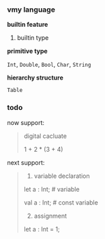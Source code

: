 ### vmy language

**builtin feature**

1. builtin type

**primitive type**

`Int`, `Double`, `Bool`, `Char`, `String`

**hierarchy structure**

`Table` 

### todo

now support:

> digital cacluate
> 
> 1 + 2 * (3 + 4)
>
>

next support: 

> 1. variable declaration
>
> let a : Int; # variable
>
> val a : Int; # const variable
>  
> 2. assignment
>  
> let a : Int = 1;
> 
